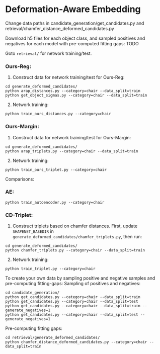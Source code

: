 # Deformation-Aware Embedding

Change data paths in candidate_generation/get_candidates.py and retrieval/chamfer_distance_deformed_candidates.py

Download h5 files for each object class, and sampled positives and negatives for each model with pre-computed fitting gaps:
TODO

Goto `retrieval/` for network training/test.

### Ours-Reg:
1) Construct data for network training/test for Ours-Reg:
```
cd generate_deformed_candidates/
python arap_distances.py --category=chair --data_split=train
python get_object_sigmas.py --category=chair --data_split=train
```
2) Network training:
```
python train_ours_distances.py --category=chair
```

### Ours-Margin:
1) Construct data for network training/test for Ours-Margin:
```
cd generate_deformed_candidates/
python arap_triplets.py --category=chair --data_split=train
```
2) Network training:
```
python train_ours_triplet.py --category=chair
```

Comparisons:
### AE:
```
python train_autoencoder.py --category=chair
```
### CD-Triplet:
1) Construct triplets based on chamfer distances. First, update `SHAPENET_BASEDIR` in `generate_deformed_candidates/chamfer_triplets.py`, then run:
```
cd generate_deformed_candidates/
python chamfer_triplets.py --category=chair --data_split=train
```
2) Network training:
```
python train_triplet.py --category=chair
```

To create your own data by sampling positive and negative samples and pre-computing fitting-gaps:
Sampling of positives and negatives:
```
cd candidate_generation/
python get_candidates.py --category=chair --data_split=train
python get_candidates.py --category=chair --data_split=test
python get_candidates.py --category=chair --data_split=train --generate_negatives=1
python get_candidates.py --category=chair --data_split=test --generate_negatives=1
```

Pre-computing fitting gaps:
```
cd retrieval/generate_deformed_candidates/
python chamfer_distance_deformed_candidates.py --category=chair --data_split=train
```
